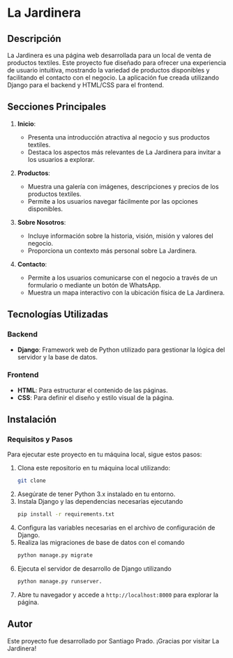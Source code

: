 # La Jardinera

## Descripción

La Jardinera es una página web desarrollada para un local de venta de productos textiles. Este proyecto fue diseñado para ofrecer una experiencia de usuario intuitiva, mostrando la variedad de productos disponibles y facilitando el contacto con el negocio. La aplicación fue creada utilizando Django para el backend y HTML/CSS para el frontend.

## Secciones Principales

1. **Inicio**:
   - Presenta una introducción atractiva al negocio y sus productos textiles.
   - Destaca los aspectos más relevantes de La Jardinera para invitar a los usuarios a explorar.

2. **Productos**:
   - Muestra una galería con imágenes, descripciones y precios de los productos textiles.
   - Permite a los usuarios navegar fácilmente por las opciones disponibles.

3. **Sobre Nosotros**:
   - Incluye información sobre la historia, visión, misión y valores del negocio.
   - Proporciona un contexto más personal sobre La Jardinera.

4. **Contacto**:
   - Permite a los usuarios comunicarse con el negocio a través de un formulario o mediante un botón de WhatsApp.
   - Muestra un mapa interactivo con la ubicación física de La Jardinera.

## Tecnologías Utilizadas

### Backend
- **Django**: Framework web de Python utilizado para gestionar la lógica del servidor y la base de datos.

### Frontend
- **HTML**: Para estructurar el contenido de las páginas.
- **CSS**: Para definir el diseño y estilo visual de la página.

## Instalación

### Requisitos y Pasos

Para ejecutar este proyecto en tu máquina local, sigue estos pasos:

1. Clona este repositorio en tu máquina local utilizando:
   ```bash
   git clone
   ```
2. Asegúrate de tener Python 3.x instalado en tu entorno.
3. Instala Django y las dependencias necesarias ejecutando
    ```bash
   pip install -r requirements.txt
    ```
4. Configura las variables necesarias en el archivo de configuración de Django.
5. Realiza las migraciones de base de datos con el comando
   ```bash
   python manage.py migrate
   ```
6. Ejecuta el servidor de desarrollo de Django utilizando
    ```bash
    python manage.py runserver.
    ```
7. Abre tu navegador y accede a `http://localhost:8000` para explorar la página.

## Autor

Este proyecto fue desarrollado por Santiago Prado. ¡Gracias por visitar La Jardinera!



